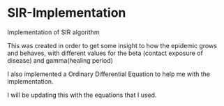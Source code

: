 # SIR-Implementation

Implementation of SIR algorithm

This was created in order to get some insight to how the epidemic grows and behaves, 
with different values for the beta (contact exposure of disease) and gamma(healing period)

I also implemented a Ordinary Differential Equation to help me with the implementation.

I will be updating this with the equations that I used.
